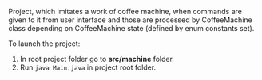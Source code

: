 Project, which imitates a work of coffee machine, when commands are given to it from user interface and those are processed by CoffeeMachine class depending on CoffeeMachine state (defined by enum constants set).

To launch the project:
1. In root project folder go to **src/machine** folder.
2. Run `java Main.java` in project root folder.

